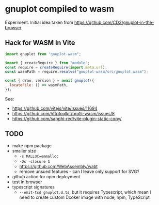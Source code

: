 # gnuplot compiled to wasm

Experiment. Initial idea taken from https://github.com/CD3/gnuplot-in-the-browser

## Hack for WASM in Vite

```js
import gnuplot from "gnuplot-wasm";

import { createRequire } from "module";
const require = createRequire(import.meta.url);
const wasmPath = require.resolve("gnuplot-wasm/src/gnuplot.wasm");

const { draw, version } = await gnuplot({
  locateFile: () => wasmPath,
});
```

See:

- https://github.com/vitejs/vite/issues/11694
- https://github.com/httptoolkit/brotli-wasm/issues/8
- https://github.com/sapphi-red/vite-plugin-static-copy/

## TODO

- make npm package
- smaller size
  - `-s MALLOC=emmalloc`
  - `-Os -closure 1`
  - https://github.com/WebAssembly/wabt
  - remove unsued features - can I leave only support for SVG?
- github action for npm deployment
- test in browser
- typescript signatures
  - `--emit-tsd gnuplot.d.ts`, but it requires Typescript, which mean I need to create custom Dcoker image with node, npm, TypeScript
